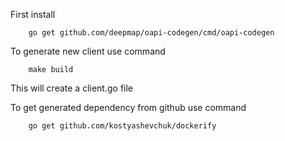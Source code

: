 First install 

```
    go get github.com/deepmap/oapi-codegen/cmd/oapi-codegen
```

To generate new client use command

```
    make build
```

This will create a client.go file

To get generated dependency from github use command

```
    go get github.com/kostyashevchuk/dockerify
```